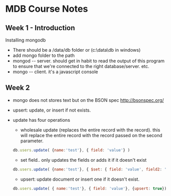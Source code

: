 # MDB Course Notes

## Week 1 - Introduction

Installing mongodb 

* There should be a /data/db folder or (c:\data\db in windows)
* add mongo folder to the path
* mongod -- server. should get in habit to read the output of this program to ensure that we're connected to the right database/server. etc.
* mongo -- client. it's a javascript console

## Week 2

* mongo does not stores text but on the BSON spec http://bsonspec.org/

* upsert: update, or insert if not exists.

* update has four operations
  * wholesale update (replaces the entire record with the record). this will replace the entire record with the record passed on the second parameter.

  ```javascript
  db.users.update( {name:'test'}, { field: 'value'} )
  ```

  * set field.. only updates the fields or adds it if it doesn't exist

  ```javascript
  db.users.update( {name:'test'}, { $set: { field: 'value', field2: 'value2'}})
  ```
  * upsert: update document or insert one if it doesn't exist.

  ```javascript
  db.users.update( { name:'test'}, { field: 'value'}, {upsert: true})
  ```



